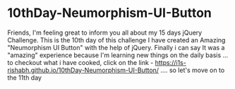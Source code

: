 # 10thDay-Neumorphism-UI-Button
Friends, I'm feeling great to inform you all about my 15 days jQuery Challenge. This is the 10th day of this challenge I have created an Amazing "Neumorphism UI Button" with the help of jQuery. Finally i can say It was a "amazing" experience because I'm learning new things on the daily basis ... to checkout what i have cooked, click on the link - https://i1s-rishabh.github.io/10thDay-Neumorphism-UI-Button/ .... so let's move on to the 11th day
